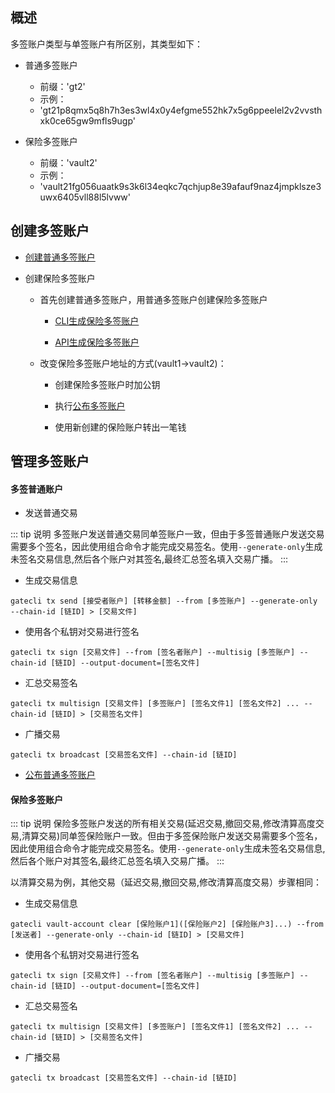 ## 概述

多签账户类型与单签账户有所区别，其类型如下：

- 普通多签账户
	- 前缀：'gt2'
	- 示例：
	- 'gt21p8qmx5q8h7h3es3wl4x0y4efgme552hk7x5g6ppeelel2v2vvsthxk0ce65gw9mfls9ugp'

- 保险多签账户
	- 前缀：'vault2'
	- 示例：
	- 'vault21fg056uaatk9s3k6l34eqkc7qchjup8e39afauf9naz4jmpklsze3uwx6405vll88l5lvww'

## 创建多签账户

- [创建普通多签账户](../../developers/cli/account/index.md)

- 创建保险多签账户
	-  首先创建普通多签账户，用普通多签账户创建保险多签账户

		- [CLI生成保险多签账户](../../developers/cli/vault-account/index.md)

		- [API生成保险多签账户](../../developers/api/vault-account/index.md)
	
	- 改变保险多签账户地址的方式(vault1->vault2)：
		- 创建保险多签账户时加公钥

		- 执行[公布多签账户](../../developers/cli/account/index.md#公布多签账户)

		- 使用新创建的保险账户转出一笔钱

## 管理多签账户

#### 多签普通账户

- 发送普通交易
	
::: tip 说明
多签账户发送普通交易同单签账户一致，但由于多签普通账户发送交易需要多个签名，因此使用组合命令才能完成交易签名。使用`--generate-only`生成未签名交易信息,然后各个账户对其签名,最终汇总签名填入交易广播。
:::
	
- 生成交易信息  
		
```
gatecli tx send [接受者账户] [转移金额] --from [多签账户] --generate-only --chain-id [链ID] > [交易文件]
```
	
- 使用各个私钥对交易进行签名  
		
```
gatecli tx sign [交易文件] --from [签名者账户] --multisig [多签账户] --chain-id [链ID] --output-document=[签名文件]
```
		
- 汇总交易签名  
		
```
gatecli tx multisign [交易文件] [多签账户] [签名文件1] [签名文件2] ... --chain-id [链ID] > [交易签名文件]
```
	
- 广播交易  
		
 ```
 gatecli tx broadcast [交易签名文件] --chain-id [链ID]
 ```	
 
- [公布普通多签账户](../../developers/cli/account/index.md#公布多签账户)

#### 保险多签账户

::: tip 说明
保险多签账户发送的所有相关交易(延迟交易,撤回交易,修改清算高度交易,清算交易)同单签保险账户一致。但由于多签保险账户发送交易需要多个签名，因此使用组合命令才能完成交易签名。使用`--generate-only`生成未签名交易信息,然后各个账户对其签名,最终汇总签名填入交易广播。
:::

以清算交易为例，其他交易（延迟交易,撤回交易,修改清算高度交易）步骤相同：

- 生成交易信息
```
gatecli vault-account clear [保险账户1]([保险账户2] [保险账户3]...) --from [发送者] --generate-only --chain-id [链ID] > [交易文件]
```
	
- 使用各个私钥对交易进行签名
```
gatecli tx sign [交易文件] --from [签名者账户] --multisig [多签账户] --chain-id [链ID] --output-document=[签名文件]
```

- 汇总交易签名
```
gatecli tx multisign [交易文件] [多签账户] [签名文件1] [签名文件2] ... --chain-id [链ID] > [交易签名文件]
```

- 广播交易
```
gatecli tx broadcast [交易签名文件] --chain-id [链ID]
```
	
	
